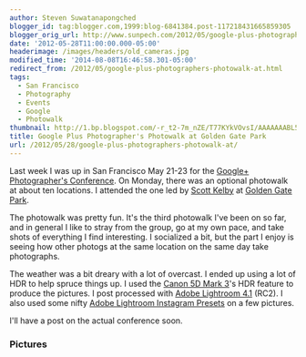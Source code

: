 ```yaml
---
author: Steven Suwatanapongched
blogger_id: tag:blogger.com,1999:blog-6841384.post-117218431665859305
blogger_orig_url: http://www.sunpech.com/2012/05/google-plus-photographers-photowalk-at.html
date: '2012-05-28T11:00:00.000-05:00'
headerimage: /images/headers/old_cameras.jpg
modified_time: '2014-08-08T16:46:58.301-05:00'
redirect_from: /2012/05/google-plus-photographers-photowalk-at.html
tags:
  - San Francisco
  - Photography
  - Events
  - Google
  - Photowalk
thumbnail: http://1.bp.blogspot.com/-r_t2-7m_nZE/T77KYkVOvsI/AAAAAAABL5I/wqLW_xzYwm8/s600/2012-05-21+at+17-00-02.jpg
title: Google Plus Photographer's Photowalk at Golden Gate Park
url: /2012/05/28/google-plus-photographers-photowalk-at/
---
```



Last week I was up in San Francisco May 21-23 for the <a href="http://gpluspc.com/">Google+ Photographer's Conference</a>. On Monday, there was an optional photowalk at about ten locations. I attended the one led by <a href="http://scottkelby.com/">Scott Kelby</a> at <a href="http://www.golden-gate-park.com/">Golden Gate Park</a>.

The photowalk was pretty fun. It's the third photowalk I've been on so far, and in general I like to stray from the group, go at my own pace, and take shots of everything I find interesting. I socialized a bit, but the part I enjoy is seeing how other photogs at the same location on the same day take photographs.

The weather was a bit dreary with a lot of overcast. I ended up using a lot of HDR to help spruce things up. I used the <a href="http://www.amazon.com/gp/product/B007FGYZFI/ref=as_li_ss_tl?ie=UTF8&amp;tag=sunpech-20&amp;linkCode=as2&amp;camp=1789&amp;creative=390957&amp;creativeASIN=B007FGYZFI">Canon 5D Mark 3</a>'s HDR feature to produce the pictures. I post processed with <a href="http://www.adobe.com/products/photoshop-lightroom.html">Adobe Lightroom 4.1</a> (RC2). I also used some nifty&nbsp;<a href="http://www.caseymacphoto.com/lightroom-instagram-presets">Adobe Lightroom Instagram Presets</a>&nbsp;on a few pictures.

I'll have a post on the actual conference soon.

### Pictures

<a href="http://1.bp.blogspot.com/-r_t2-7m_nZE/T77KYkVOvsI/AAAAAAABL5I/wqLW_xzYwm8/s600/2012-05-21+at+17-00-02.jpg" alt="" ><img   border="0"  src="http://1.bp.blogspot.com/-r_t2-7m_nZE/T77KYkVOvsI/AAAAAAABL5I/wqLW_xzYwm8/s400/2012-05-21+at+17-00-02.jpg" alt=""  /></a>

<a href="http://1.bp.blogspot.com/-Yq-9WOzEaJo/T77KAkd3qnI/AAAAAAABL3Q/9YcNfNUEjSY/s600/2012-05-21+at+15-10-58.jpg" alt="" ><img   border="0"  src="http://1.bp.blogspot.com/-Yq-9WOzEaJo/T77KAkd3qnI/AAAAAAABL3Q/9YcNfNUEjSY/s400/2012-05-21+at+15-10-58.jpg" alt=""  /></a>

<a href="http://2.bp.blogspot.com/-yeJTRO8MPmI/T77KBjoJi_I/AAAAAAABL3Y/dCcHkfxLPjI/s600/2012-05-21+at+15-20-28.jpg" alt="" ><img   border="0"  src="http://2.bp.blogspot.com/-yeJTRO8MPmI/T77KBjoJi_I/AAAAAAABL3Y/dCcHkfxLPjI/s400/2012-05-21+at+15-20-28.jpg" alt=""  /></a>

<a href="http://3.bp.blogspot.com/-l6AZ04CSb-Q/T77KDTynRtI/AAAAAAABL3g/n4Wswno09j4/s600/2012-05-21+at+15-20-53.jpg" alt="" ><img   border="0"  src="http://3.bp.blogspot.com/-l6AZ04CSb-Q/T77KDTynRtI/AAAAAAABL3g/n4Wswno09j4/s400/2012-05-21+at+15-20-53.jpg" alt=""  /></a>

<a href="http://1.bp.blogspot.com/-W0MMT6TpcbQ/T77KEkzQMuI/AAAAAAABL3o/CLLVjaWtrZM/s600/2012-05-21+at+15-21-28.jpg" alt="" ><img   border="0"  src="http://1.bp.blogspot.com/-W0MMT6TpcbQ/T77KEkzQMuI/AAAAAAABL3o/CLLVjaWtrZM/s400/2012-05-21+at+15-21-28.jpg" alt=""  /></a>

<a href="http://4.bp.blogspot.com/-xtEJe7vuWrQ/T77KFGlZJCI/AAAAAAABL3w/WowUqW3XCj0/s600/2012-05-21+at+15-32-28.jpg" alt="" ><img   border="0"  src="http://4.bp.blogspot.com/-xtEJe7vuWrQ/T77KFGlZJCI/AAAAAAABL3w/WowUqW3XCj0/s400/2012-05-21+at+15-32-28.jpg" alt=""  /></a>

<a href="http://1.bp.blogspot.com/-b3an1oENYvI/T77KHGHJ3yI/AAAAAAABL34/VzjRfADUkrU/s600/2012-05-21+at+15-33-58.jpg" alt="" ><img   border="0"  src="http://1.bp.blogspot.com/-b3an1oENYvI/T77KHGHJ3yI/AAAAAAABL34/VzjRfADUkrU/s400/2012-05-21+at+15-33-58.jpg" alt=""  /></a>

<a href="http://4.bp.blogspot.com/-83OfGk3Ru-Y/T77KI6FtocI/AAAAAAABL4A/ypkNmEKpKGU/s600/2012-05-21+at+15-36-58.jpg" alt="" ><img   border="0"  src="http://4.bp.blogspot.com/-83OfGk3Ru-Y/T77KI6FtocI/AAAAAAABL4A/ypkNmEKpKGU/s400/2012-05-21+at+15-36-58.jpg" alt=""  /></a>

<a href="http://3.bp.blogspot.com/-H8Am5neOBK4/T77KKpoXFoI/AAAAAAABL4I/wjbkOVopjc8/s600/2012-05-21+at+15-37-03.jpg" alt="" ><img   border="0"  src="http://3.bp.blogspot.com/-H8Am5neOBK4/T77KKpoXFoI/AAAAAAABL4I/wjbkOVopjc8/s400/2012-05-21+at+15-37-03.jpg" alt=""  /></a>

<a href="http://3.bp.blogspot.com/-ioB_6OoTYxE/T77KL4c18BI/AAAAAAABL4Q/KZuP9dDOhfE/s600/2012-05-21+at+15-45-01.jpg" alt="" ><img   border="0"  src="http://3.bp.blogspot.com/-ioB_6OoTYxE/T77KL4c18BI/AAAAAAABL4Q/KZuP9dDOhfE/s400/2012-05-21+at+15-45-01.jpg" alt=""  /></a>

<a href="http://2.bp.blogspot.com/-IgsrHe_lajk/T77KNXf-K2I/AAAAAAABL4Y/82jBHkINMFU/s600/2012-05-21+at+15-49-20.jpg" alt="" ><img   border="0"  src="http://2.bp.blogspot.com/-IgsrHe_lajk/T77KNXf-K2I/AAAAAAABL4Y/82jBHkINMFU/s400/2012-05-21+at+15-49-20.jpg" alt=""  /></a>

<a href="http://2.bp.blogspot.com/-zWJlR0d0XLc/T77KO2n2fsI/AAAAAAABL4g/qJDtXX0n3_M/s600/2012-05-21+at+15-56-12.jpg" alt="" ><img   border="0"  src="http://2.bp.blogspot.com/-zWJlR0d0XLc/T77KO2n2fsI/AAAAAAABL4g/qJDtXX0n3_M/s400/2012-05-21+at+15-56-12.jpg" alt=""  /></a>

<a href="http://3.bp.blogspot.com/-ZGr2JbfJubo/T77KRnwsNYI/AAAAAAABL4o/PHyXwReESes/s600/2012-05-21+at+16-05-56.jpg" alt="" ><img   border="0"  src="http://3.bp.blogspot.com/-ZGr2JbfJubo/T77KRnwsNYI/AAAAAAABL4o/PHyXwReESes/s400/2012-05-21+at+16-05-56.jpg" alt=""  /></a>

<a href="http://1.bp.blogspot.com/-uK36laP-AwU/T77KUTSqgII/AAAAAAABL4w/I4gTZoVDLLs/s600/2012-05-21+at+16-08-49.jpg" alt="" ><img   border="0"  src="http://1.bp.blogspot.com/-uK36laP-AwU/T77KUTSqgII/AAAAAAABL4w/I4gTZoVDLLs/s400/2012-05-21+at+16-08-49.jpg" alt=""  /></a>

<a href="http://3.bp.blogspot.com/-7qDto8l94Fw/T77KVUJARoI/AAAAAAABL44/LilJ3eU5C1w/s600/2012-05-21+at+16-38-19.jpg" alt="" ><img   border="0"  src="http://3.bp.blogspot.com/-7qDto8l94Fw/T77KVUJARoI/AAAAAAABL44/LilJ3eU5C1w/s400/2012-05-21+at+16-38-19.jpg" alt=""  /></a>

<a href="http://2.bp.blogspot.com/--LZqnptYatM/T77KXJqzMsI/AAAAAAABL5A/9nWy8SGdp-4/s600/2012-05-21+at+16-54-34.jpg" alt="" ><img   border="0"  src="http://2.bp.blogspot.com/--LZqnptYatM/T77KXJqzMsI/AAAAAAABL5A/9nWy8SGdp-4/s400/2012-05-21+at+16-54-34.jpg" alt=""  /></a>